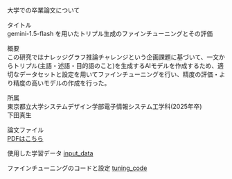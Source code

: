 大学での卒業論文について

タイトル  
gemini-1.5-flash を用いたトリプル生成のファインチューニングとその評価

概要  
この研究ではナレッジグラフ推論チャレンジという企画課題に基づいて、一文からトリプル(主語・述語・目的語のこと)を生成するAIモデルを作成するため、適切なデータセットと設定を用いてファインチューニングを行い、精度の評価・より精度の高いモデルの作成を行った。

所属  
東京都立大学システムデザイン学部電子情報システム工学科(2025年卒)  
下田真生

論文ファイル  
[PDFはこちら](./graduation_thesis.pdf)

使用した学習データ
[input_data](input_data.json)

ファインチューニングのコードと設定
[tuning_code](tuning_code.ipybn)
